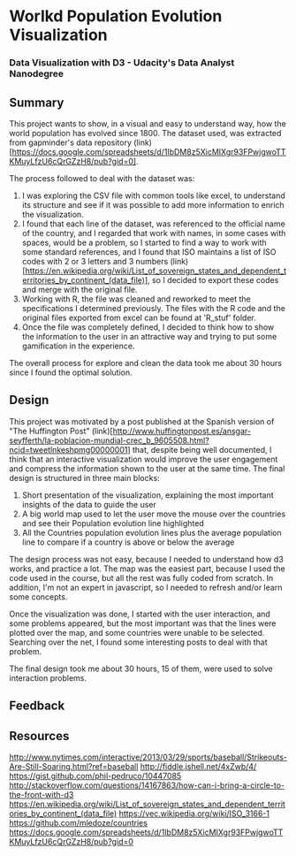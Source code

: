 # Worlkd Population Evolution Visualization
### Data Visualization with D3 - Udacity's Data Analyst Nanodegree

## Summary

This project wants to show, in a visual and easy to understand way, how the world population has evolved since 1800. The dataset used, was extracted from gapminder's data repository (link)[https://docs.google.com/spreadsheets/d/1IbDM8z5XicMIXgr93FPwjgwoTTKMuyLfzU6cQrGZzH8/pub?gid=0].

The process followed to deal with the dataset was:
1. I was exploring the CSV file with common tools like excel, to understand its structure and see if it was possible to add more information to enrich the visualization. 
2. I found that each line of the dataset, was referenced to the official name of the country, and I regarded that work with names, in some cases with spaces, would be a problem, so I started to find a way to work with some standard references, and I found that ISO maintains a list of ISO codes with 2 or 3 letters and 3 numbers (link)[https://en.wikipedia.org/wiki/List_of_sovereign_states_and_dependent_territories_by_continent_(data_file)], so I decided to export these codes and merge with the original file. 
3. Working with R, the file was cleaned and reworked to meet the specifications I determined previously. The files with the R code and the original files exported from excel can be found at 'R_stuf' folder.
4. Once the file was completely defined, I decided to think how to show the information to the user in an attractive way and trying to put some gamification in the experience.

The overall process for explore and clean the data took me about 30 hours since I found the optimal solution.

## Design

This project was motivated by a post published at the Spanish version of "The Huffington Post" (link)[http://www.huffingtonpost.es/ansgar-seyfferth/la-poblacion-mundial-crec_b_9605508.html?ncid=tweetlnkeshpmg00000001] that, despite being well documented, I think that an interactive visualization would improve the user engagement and compress the information shown to the user at the same time. The final design is structured in three main blocks:

1. Short presentation of the visualization, explaining the most important insights of the data to guide the user
2. A big world map used to let the user move the mouse over the countries and see their Population evolution line highlighted 
3. All the Countries population evolution lines plus the average population line to compare if a country is above or below the average

The design process was not easy, because I needed to understand how d3 works, and practice a lot. The map was the easiest part, because I used the code used in the course, but all the rest was fully coded from scratch. In addition, I'm not an expert in javascript, so I needed to refresh and/or learn some concepts.

Once the visualization was done, I started with the user interaction, and some problems appeared, but the most important was that the lines were plotted over the map, and some countries were unable to be selected. Searching over the net, I found some interesting posts to deal with that problem.

The final design took me about 30 hours, 15 of them, were used to solve interaction problems.

## Feedback

## Resources

http://www.nytimes.com/interactive/2013/03/29/sports/baseball/Strikeouts-Are-Still-Soaring.html?ref=baseball 
http://fiddle.jshell.net/4xZwb/4/
https://gist.github.com/phil-pedruco/10447085
http://stackoverflow.com/questions/14167863/how-can-i-bring-a-circle-to-the-front-with-d3
https://en.wikipedia.org/wiki/List_of_sovereign_states_and_dependent_territories_by_continent_(data_file)
https://vec.wikipedia.org/wiki/ISO_3166-1
https://github.com/mledoze/countries
https://docs.google.com/spreadsheets/d/1IbDM8z5XicMIXgr93FPwjgwoTTKMuyLfzU6cQrGZzH8/pub?gid=0